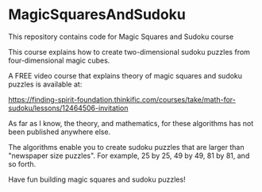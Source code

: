 # MagicSquaresAndSudoku
This repository contains code for Magic Squares and Sudoku course

This course explains how to create two-dimensional sudoku puzzles from four-dimensional magic cubes.

A FREE video course that explains theory of magic squares and sudoku puzzles is available at:

https://finding-spirit-foundation.thinkific.com/courses/take/math-for-sudoku/lessons/12464506-invitation

As far as I know, the theory,  and mathematics, for these algorithms has not been published anywhere else.

The algorithms enable you to create sudoku puzzles that are larger than "newspaper size puzzles".  For example, 25 by 25,  49 by 49, 81 by 81, and so forth. 

Have fun building magic squares and sudoku puzzles!

